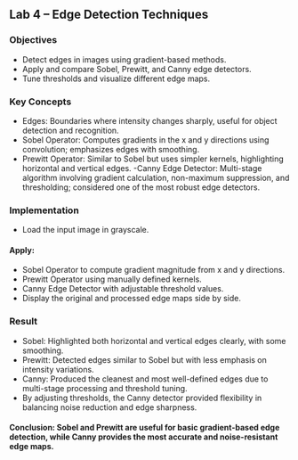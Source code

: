 ## Lab 4 – Edge Detection Techniques

### Objectives
- Detect edges in images using gradient-based methods.
- Apply and compare Sobel, Prewitt, and Canny edge detectors.
- Tune thresholds and visualize different edge maps.

###  Key Concepts
- Edges: Boundaries where intensity changes sharply, useful for object detection and recognition.
- Sobel Operator: Computes gradients in the x and y directions using convolution; emphasizes edges with smoothing.
- Prewitt Operator: Similar to Sobel but uses simpler kernels, highlighting horizontal and vertical edges.
-Canny Edge Detector: Multi-stage algorithm involving gradient calculation, non-maximum suppression, and thresholding; considered one of the most robust edge detectors.

### Implementation
- Load the input image in grayscale.
#### Apply:
- Sobel Operator to compute gradient magnitude from x and y directions.
- Prewitt Operator using manually defined kernels.
- Canny Edge Detector with adjustable threshold values.
- Display the original and processed edge maps side by side.

###  Result
- Sobel: Highlighted both horizontal and vertical edges clearly, with some smoothing.
- Prewitt: Detected edges similar to Sobel but with less emphasis on intensity variations.
- Canny: Produced the cleanest and most well-defined edges due to multi-stage processing and threshold tuning.
- By adjusting thresholds, the Canny detector provided flexibility in balancing noise reduction and edge sharpness.

#### Conclusion: Sobel and Prewitt are useful for basic gradient-based edge detection, while Canny provides the most accurate and noise-resistant edge maps.
